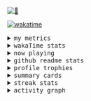 [![🐙](https://hits.seeyoufarm.com/api/count/incr/badge.svg?url=https%3A%2F%2Fgithub.com%2Fktnkk%2Fhit-counter&count_bg=%23070707&title_bg=%23070707&icon=&icon_color=%23E7E7E7&title=visitors&edge_flat=true)](https://hits.seeyoufarm.com)

[![wakatime](https://wakatime.com/badge/user/43ee8060-219a-4cc8-b7a0-9a681ab5a8a7.svg)](https://wakatime.com/@43ee8060-219a-4cc8-b7a0-9a681ab5a8a7)

<details>
  <summary> <samp>my metrics</samp></summary>
  
  <br>
  
 ![🐳](https://github.com/kkhys/kkhys/blob/main/github-metrics.svg)
  
  ***
</details>

<details>
  <summary> <samp>wakaTime stats</samp></summary>
  
  <br>
  
<!--START_SECTION:waka-->
![Code Time](http://img.shields.io/badge/Code%20Time-587%20hrs%2049%20mins-blue)

**🐱 My GitHub Data** 

> 📦 5.0 MB Used in GitHub's Storage 
 > 
> 🏆 2,002 Contributions in the Year 2023
 > 
> 💼 Opted to Hire
 > 
> 📜 3 Public Repositories 
 > 
> 🔑 56 Private Repositories 
 > 
**I'm an Early 🐤** 

```text
🌞 Morning                9452 commits        ███████████░░░░░░░░░░░░░░   44.72 % 
🌆 Daytime                4825 commits        ██████░░░░░░░░░░░░░░░░░░░   22.83 % 
🌃 Evening                5891 commits        ███████░░░░░░░░░░░░░░░░░░   27.87 % 
🌙 Night                  970 commits         █░░░░░░░░░░░░░░░░░░░░░░░░   04.59 % 
```
📅 **I'm Most Productive on Monday** 

```text
Monday                   3905 commits        █████░░░░░░░░░░░░░░░░░░░░   18.47 % 
Tuesday                  3646 commits        ████░░░░░░░░░░░░░░░░░░░░░   17.25 % 
Wednesday                3857 commits        █████░░░░░░░░░░░░░░░░░░░░   18.25 % 
Thursday                 3450 commits        ████░░░░░░░░░░░░░░░░░░░░░   16.32 % 
Friday                   3649 commits        ████░░░░░░░░░░░░░░░░░░░░░   17.26 % 
Saturday                 1381 commits        ██░░░░░░░░░░░░░░░░░░░░░░░   06.53 % 
Sunday                   1250 commits        █░░░░░░░░░░░░░░░░░░░░░░░░   05.91 % 
```


📊 **This Week I Spent My Time On** 

```text
🕑︎ Time Zone: Asia/Tokyo

💬 Programming Languages: 
Other                    34 hrs 44 mins      ██████████████████░░░░░░░   73.14 % 
JSON                     3 hrs 38 mins       ██░░░░░░░░░░░░░░░░░░░░░░░   07.68 % 
TypeScript               2 hrs 51 mins       ██░░░░░░░░░░░░░░░░░░░░░░░   06.03 % 
Java                     1 hr 27 mins        █░░░░░░░░░░░░░░░░░░░░░░░░   03.05 % 
Markdown                 1 hr 21 mins        █░░░░░░░░░░░░░░░░░░░░░░░░   02.87 % 

🔥 Editors: 
Chrome                   34 hrs 44 mins      ██████████████████░░░░░░░   73.14 % 
WebStorm                 8 hrs 3 mins        ████░░░░░░░░░░░░░░░░░░░░░   16.96 % 
IntelliJ                 4 hrs 42 mins       ██░░░░░░░░░░░░░░░░░░░░░░░   09.91 % 

💻 Operating System: 
Linux                    40 hrs 55 mins      ██████████████████████░░░   86.17 % 
Mac                      6 hrs 34 mins       ███░░░░░░░░░░░░░░░░░░░░░░   13.83 % 
```


 Last Updated on 2023/04/22 18:43:32 UTC
<!--END_SECTION:waka-->
  
  ***
</details>


<details>
  <summary> <samp>now playing</samp></summary>
  
  <br>
 
 [![🐟](https://spotify-github-profile.vercel.app/api/view?uid=31ryofms4dnv7mrohhepo4c4zgqu&cover_image=true&theme=default&show_offline=false&background_color=121212&bar_color=53b14f&bar_color_cover=false)](https://open.spotify.com/user/31ryofms4dnv7mrohhepo4c4zgqu)
  
  ***
</details>

<details>
  <summary> <samp>github readme stats</samp></summary>
  
  <br>
  
 <p align="left"> 
  <img alt="🐠" src="https://github-readme-stats.vercel.app/api?username=kkhys&count_private=true&show_icons=true&theme=dark&include_all_commits=true" />
  <img alt="🐟" src="https://github-readme-stats.vercel.app/api/top-langs/?username=kkhys&layout=compact&theme=dark&langs_count=10&hide=HTML,CSS,SCSS" />
</p>
  
  ***
</details>

<details>
  <summary> <samp>profile trophies</samp></summary>
  
  <br>
  
  [![🐬](https://github-profile-trophy.vercel.app/?username=kkhys&rank=SECRET,SSS,SS,S,AAA,AA,A&theme=darkhub&row=1&margin-w=10&no-bg=true)](https://github.com/ryo-ma/github-profile-trophy)
  
  ***
</details>

<details>
  <summary> <samp>summary cards</samp></summary>
  
  <br>
  
  ![🐋](https://github-profile-summary-cards.vercel.app/api/cards/profile-details?username=kkhys&theme=github_dark)
  ![🦑](https://github-profile-summary-cards.vercel.app/api/cards/repos-per-language?username=kkhys&theme=github_dark)
  ![🦭](https://github-profile-summary-cards.vercel.app/api/cards/most-commit-language?username=kkhys&theme=github_dark)
  ![🦀](https://github-profile-summary-cards.vercel.app/api/cards/stats?username=kkhys&theme=github_dark)
  ![🦈](https://github-profile-summary-cards.vercel.app/api/cards/productive-time?username=kkhys&theme=github_dark)
  
  ***
</details>

<details>
  <summary> <samp>streak stats</samp></summary>
  
  <br>
  
  [![🐠](http://github-readme-streak-stats.herokuapp.com?user=kkhys&theme=dark)](https://git.io/streak-stats)
  
  ***
</details>

<details>
  <summary> <samp>activity graph</samp></summary>
  
  <br>
  
  [![🐡](https://github-readme-activity-graph.cyclic.app/graph?username=kkhys&theme=xcode)](https://github.com/ashutosh00710/github-readme-activity-graph)
  
  ***
</details>

